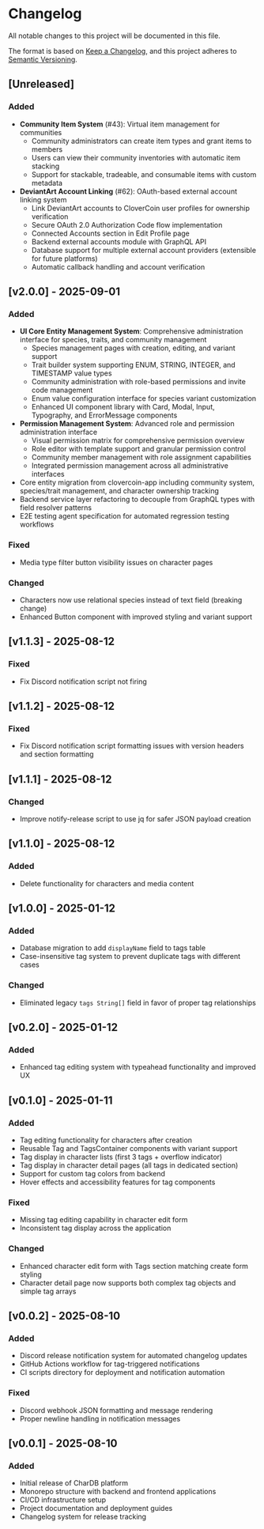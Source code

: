 # Changelog

All notable changes to this project will be documented in this file.

The format is based on [Keep a Changelog](https://keepachangelog.com/en/1.0.0/),
and this project adheres to [Semantic Versioning](https://semver.org/spec/v2.0.0.html).

## [Unreleased]

### Added

- **Community Item System** (#43): Virtual item management for communities
  - Community administrators can create item types and grant items to members
  - Users can view their community inventories with automatic item stacking
  - Support for stackable, tradeable, and consumable items with custom metadata
- **DeviantArt Account Linking** (#62): OAuth-based external account linking system
  - Link DeviantArt accounts to CloverCoin user profiles for ownership verification
  - Secure OAuth 2.0 Authorization Code flow implementation
  - Connected Accounts section in Edit Profile page
  - Backend external accounts module with GraphQL API
  - Database support for multiple external account providers (extensible for future platforms)
  - Automatic callback handling and account verification

## [v2.0.0] - 2025-09-01

### Added

- **UI Core Entity Management System**: Comprehensive administration interface for species, traits, and community management
  - Species management pages with creation, editing, and variant support
  - Trait builder system supporting ENUM, STRING, INTEGER, and TIMESTAMP value types  
  - Community administration with role-based permissions and invite code management
  - Enum value configuration interface for species variant customization
  - Enhanced UI component library with Card, Modal, Input, Typography, and ErrorMessage components
- **Permission Management System**: Advanced role and permission administration interface
  - Visual permission matrix for comprehensive permission overview
  - Role editor with template support and granular permission control
  - Community member management with role assignment capabilities
  - Integrated permission management across all administrative interfaces
- Core entity migration from clovercoin-app including community system, species/trait management, and character ownership tracking
- Backend service layer refactoring to decouple from GraphQL types with field resolver patterns
- E2E testing agent specification for automated regression testing workflows

### Fixed

- Media type filter button visibility issues on character pages

### Changed

- Characters now use relational species instead of text field (breaking change)
- Enhanced Button component with improved styling and variant support

## [v1.1.3] - 2025-08-12

### Fixed

- Fix Discord notification script not firing

## [v1.1.2] - 2025-08-12

### Fixed

- Fix Discord notification script formatting issues with version headers and section formatting

## [v1.1.1] - 2025-08-12

### Changed

- Improve notify-release script to use jq for safer JSON payload creation

## [v1.1.0] - 2025-08-12

### Added

- Delete functionality for characters and media content

## [v1.0.0] - 2025-01-12

### Added

- Database migration to add `displayName` field to tags table
- Case-insensitive tag system to prevent duplicate tags with different cases

### Changed

- Eliminated legacy `tags String[]` field in favor of proper tag relationships

## [v0.2.0] - 2025-01-12

### Added

- Enhanced tag editing system with typeahead functionality and improved UX

## [v0.1.0] - 2025-01-11

### Added

- Tag editing functionality for characters after creation
- Reusable Tag and TagsContainer components with variant support
- Tag display in character lists (first 3 tags + overflow indicator)
- Tag display in character detail pages (all tags in dedicated section)
- Support for custom tag colors from backend
- Hover effects and accessibility features for tag components

### Fixed

- Missing tag editing capability in character edit form
- Inconsistent tag display across the application

### Changed

- Enhanced character edit form with Tags section matching create form styling
- Character detail page now supports both complex tag objects and simple tag arrays

## [v0.0.2] - 2025-08-10

### Added

- Discord release notification system for automated changelog updates
- GitHub Actions workflow for tag-triggered notifications
- CI scripts directory for deployment and notification automation

### Fixed

- Discord webhook JSON formatting and message rendering
- Proper newline handling in notification messages

## [v0.0.1] - 2025-08-10

### Added

- Initial release of CharDB platform
- Monorepo structure with backend and frontend applications
- CI/CD infrastructure setup
- Project documentation and deployment guides
- Changelog system for release tracking
